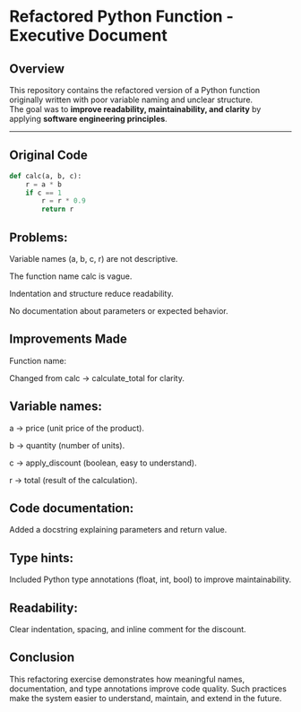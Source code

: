 # Refactored Python Function - Executive Document

## Overview
This repository contains the refactored version of a Python function originally written with poor variable naming and unclear structure.  
The goal was to **improve readability, maintainability, and clarity** by applying **software engineering principles**.

---

## Original Code
```python
def calc(a, b, c):
    r = a * b
    if c == 1
        r = r * 0.9
        return r
```
## Problems:

Variable names (a, b, c, r) are not descriptive.

The function name calc is vague.

Indentation and structure reduce readability.

No documentation about parameters or expected behavior.

## Improvements Made

Function name:

Changed from calc → calculate_total for clarity.

## Variable names:

a → price (unit price of the product).

b → quantity (number of units).

c → apply_discount (boolean, easy to understand).

r → total (result of the calculation).

## Code documentation:

Added a docstring explaining parameters and return value.

## Type hints:

Included Python type annotations (float, int, bool) to improve maintainability.

## Readability:

Clear indentation, spacing, and inline comment for the discount.
## Conclusion

This refactoring exercise demonstrates how meaningful names, documentation, and type annotations improve code quality.
Such practices make the system easier to understand, maintain, and extend in the future.
